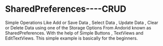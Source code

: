 # SharedPreferences----CRUD
Simple Operations Like Add or Save Data , Select Data , Update Data , Clear or Delete Data using one of the Storage Options From Andorid known as SharedPreferences.
With the help of Simple Buttons , TextViews and EditTextViews.
This simple example is basically for the beginners. 
